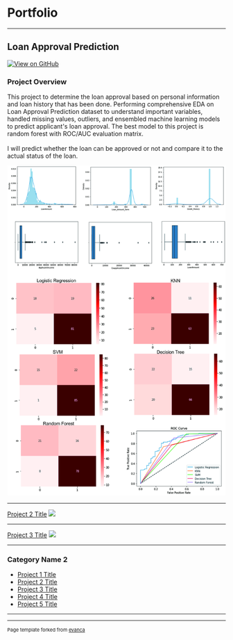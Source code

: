 # Portfolio

---

## Loan Approval Prediction
[![View on GitHub](https://img.shields.io/badge/GitHub-View_on_GitHub-blue?logo=GitHub)](https://github.com/lailasamsia/Loan-Approval-Prediction)
### Project Overview
This project to determine the loan approval based on personal information and loan history that has been done.
Performing comprehensive EDA on Loan Approval Prediction dataset to understand important variables, handled missing values,
outliers, and ensembled machine learning models to predict applicant's loan approval. The 
best model to this project is random forest with ROC/AUC evaluation matrix.
<br><br>
I will predict whether the loan can be approved or not and compare it to the actual status of the loan.

<img src="images/loan approval prediction/lap_output.jpg"/>

---
[Project 2 Title](/pdf/sample_presentation.pdf)
<img src="images/dummy_thumbnail.jpg?raw=true"/>

---
[Project 3 Title](http://example.com/)
<img src="images/dummy_thumbnail.jpg?raw=true"/>

---

### Category Name 2

- [Project 1 Title](http://example.com/)
- [Project 2 Title](http://example.com/)
- [Project 3 Title](http://example.com/)
- [Project 4 Title](http://example.com/)
- [Project 5 Title](http://example.com/)

---




---
<p style="font-size:11px">Page template forked from <a href="https://github.com/evanca/quick-portfolio">evanca</a></p>
<!-- Remove above link if you don't want to attibute -->
